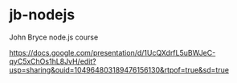 # jb-nodejs
John Bryce node.js course

https://docs.google.com/presentation/d/1UcQXdrfL5uBWJeC-qyC5xChOs1hL8JvH/edit?usp=sharing&ouid=104964803189476156130&rtpof=true&sd=true
